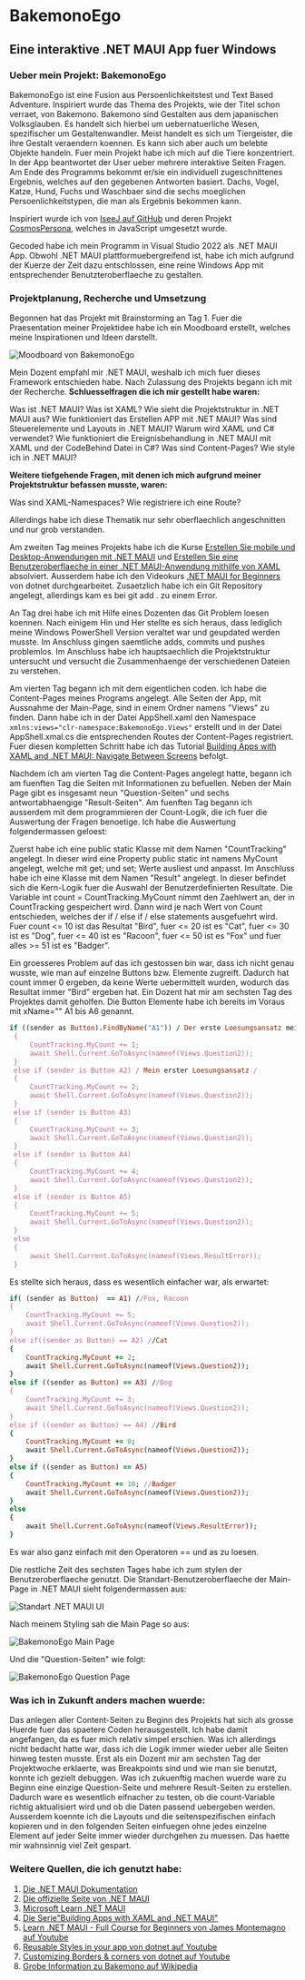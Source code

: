# BakemonoEgo

## Eine interaktive .NET MAUI App fuer Windows

### Ueber mein Projekt: BakemonoEgo

BakemonoEgo ist eine Fusion aus Persoenlichkeitstest und Text Based Adventure. 
Inspiriert wurde das Thema des Projekts, wie der Titel schon verraet, von Bakemono. 
Bakemono sind Gestalten aus dem japanischen Volksglauben. Es handelt sich hierbei um uebernatuerliche Wesen, spezifischer um Gestaltenwandler.
Meist handelt es sich um Tiergeister, die ihre Gestalt veraendern koennen. Es kann sich aber auch um belebte Objekte handeln. Fuer mein Projekt habe ich mich auf die Tiere konzentriert.
In der App beantwortet der User ueber mehrere interaktive Seiten Fragen. Am Ende des Programms bekommt er/sie ein individuell zugeschnittenes Ergebnis, welches auf den gegebenen Antworten basiert.
Dachs, Vogel, Katze, Hund, Fuchs und Waschbaer sind die sechs moeglichen Persoenlichkeitstypen, die man als Ergebnis bekommen kann.

Inspiriert wurde ich von [IseeJ auf GitHub](https://iseej.github.io/Card/) und deren Projekt [CosmosPersona](https://iseej.github.io/CosmosPersona/), welches in JavaScript umgesetzt wurde. 

Gecoded habe ich mein Programm in Visual Studio 2022 als .NET MAUI App. 
Obwohl .NET MAUI plattformuebergreifend ist, habe ich mich aufgrund der Kuerze der Zeit dazu entschlossen, eine reine Windows App mit entsprechender Benutzteroberflaeche zu gestalten.


### Projektplanung, Recherche und Umsetzung

Begonnen hat das Projekt mit Brainstorming an Tag 1. Fuer die Praesentation meiner Projektidee habe ich ein Moodboard erstellt, welches meine Inspirationen und Ideen darstellt.

![Moodboard von BakemonoEgo](https://github.com/pegsu/BakemonoEgo/blob/main/BakemonoEgo/Resources/Images/bemoodboard.png)

Mein Dozent empfahl mir .NET MAUI, weshalb ich mich fuer dieses Framework entschieden habe. Nach Zulassung des Projekts begann ich mit der Recherche. 
**Schluesselfragen die ich mir gestellt habe waren:**

Was ist .NET MAUI?
Was ist XAML?
Wie sieht die Projektstruktur in .NET MAUI aus?
Wie funktioniert das Erstellen APP mit .NET MAUI?
Was sind Steuerelemente und Layouts in .NET MAUI?
Warum wird XAML und C# verwendet?
Wie funktioniert die Ereignisbehandlung in .NET MAUI mit XAML und der CodeBehind Datei in C#?
Was sind Content-Pages?
Wie style ich in .NET MAUI?

**Weitere tiefgehende Fragen, mit denen ich mich aufgrund meiner Projektstruktur befassen musste, waren:**

Was sind XAML-Namespaces?
Wie registriere ich eine Route?

Allerdings habe ich diese Thematik nur sehr oberflaechlich angeschnitten und nur grob verstanden.

Am zweiten Tag meines Projekts habe ich die Kurse [Erstellen Sie mobile und Desktop-Anwendungen mit .NET MAUI](https://learn.microsoft.com/de-de/training/paths/build-apps-with-dotnet-maui/) und [Erstellen Sie eine Benutzeroberflaeche in einer .NET MAUI-Anwendung mithilfe von XAML](https://learn.microsoft.com/de-de/training/modules/create-user-interface-xaml/) absolviert. Ausserdem habe ich den Videokurs [.NET MAUI for Beginners](https://www.youtube.com/playlist?list=PLdo4fOcmZ0oUBAdL2NwBpDs32zwGqb9DY) von dotnet durchgearbeitet. Zusaetzlich habe ich ein Git Repository angelegt, allerdings kam es bei git add . zu einem Error.

An Tag drei habe ich mit Hilfe eines Dozenten das Git Problem loesen koennen. Nach einigem Hin und Her stellte es sich heraus, dass lediglich meine Windows PowerShell Version veraltet war und geupdated werden musste. Im Anschluss gingen saemtliche adds, commits und pushes problemlos. Im Anschluss habe ich hauptsaechlich die Projektstruktur untersucht und versucht die Zusammenhaenge der verschiedenen Dateien zu verstehen. 

Am vierten Tag begann ich mit dem eigentlichen coden. Ich habe die Content-Pages meines Programs angelegt. Alle Seiten der App, mit Aussnahme der Main-Page, sind in einem Ordner namens "Views" zu finden. Dann habe ich in der Datei AppShell.xaml den Namespace `xmlns:views="clr-namespace:BakemonoEgo.Views"` erstellt und in der Datei AppShell.xmal.cs die entsprechenden Routes der Content-Pages registriert. Fuer diesen kompletten Schritt habe ich das Tutorial [Building Apps with XAML and .NET MAUI: Navigate Between Screens](https://learn.microsoft.com/en-us/shows/building-apps-with-xaml-and-dotnet-maui/navigate-between-screens-building-apps-with-xaml-and-dotnet-maui) befolgt.

Nachdem ich am vierten Tag die Content-Pages angelegt hatte, begann ich am fuenften Tag die Seiten mit Informationen zu befuellen. Neben der Main Page gibt es insgesamt neun "Question-Seiten" und sechs antwortabhaengige "Result-Seiten". Am fuenften Tag begann ich ausserdem mit dem programmieren der Count-Logik, die ich fuer die Auswertung der Fragen benoetige. Ich habe die Auswertung folgendermassen geloest:

Zuerst habe ich eine public static Klasse mit dem Namen "CountTracking" angelegt. In dieser wird eine Property public static int namens MyCount angelegt, welche mit get; und set; Werte ausliest und anpasst.
Im Anschluss habe ich eine Klasse mit dem Namen "Result" angelegt. In dieser befindet sich die Kern-Logik fuer die Auswahl der Benutzerdefinierten Resultate. Die Variable int count = CountTracking.MyCount nimmt den Zaehlwert an, der in CountTracking gespeichert wird.
Dann wird je nach Wert von Count entschieden, welches der if / else if / else statements ausgefuehrt wird.
Fuer count <= 10 ist das Resultat "Bird", fuer <= 20 ist es "Cat", fuer <= 30 ist es "Dog", fuer <= 40 ist es "Racoon", fuer <= 50 ist es "Fox" und fuer alles >= 51 ist es "Badger".

Ein groesseres Problem auf das ich gestossen bin war, dass ich nicht genau wusste, wie man auf einzelne Buttons bzw. Elemente zugreift. Dadurch hat count immer 0 ergeben, da keine Werte uebermittelt wurden, wodurch das Resultat immer "Bird" ergeben hat.
Ein Dozent hat mir am sechsten Tag des Projektes damit geholfen. Die Button Elemente habe ich bereits im Voraus mit xName="" A1 bis A6 genannt.

```ruby
if ((sender as Button).FindByName("A1")) / Der erste Loesungsansatz meines Dozentes /
 {
     CountTracking.MyCount += 1;
     await Shell.Current.GoToAsync(nameof(Views.Question2));
 }
 else if (sender is Button A2) / Mein erster Loesungsansatz /
 {
     CountTracking.MyCount += 2;
     await Shell.Current.GoToAsync(nameof(Views.Question2));
 }
 else if (sender is Button A3)
 {
     CountTracking.MyCount += 3;
     await Shell.Current.GoToAsync(nameof(Views.Question2));
 }
 else if (sender is Button A4)
 {
     CountTracking.MyCount += 4;
     await Shell.Current.GoToAsync(nameof(Views.Question2));
 }
 else if (sender is Button A5)
 {
     CountTracking.MyCount += 5;
     await Shell.Current.GoToAsync(nameof(Views.Question2));
 }
 else
 {
     await Shell.Current.GoToAsync(nameof(Views.ResultError));
 }
```

Es stellte sich heraus, dass es wesentlich einfacher war, als erwartet:

```ruby
if( (sender as Button)  == A1) //Fox, Racoon
{
    CountTracking.MyCount += 5;
    await Shell.Current.GoToAsync(nameof(Views.Question2));
}
else if((sender as Button) == A2) //Cat
{
    CountTracking.MyCount += 2;
    await Shell.Current.GoToAsync(nameof(Views.Question2));
}
else if ((sender as Button) == A3) //Dog
{
    CountTracking.MyCount += 3;
    await Shell.Current.GoToAsync(nameof(Views.Question2));
}
else if ((sender as Button) == A4) //Bird
{
    CountTracking.MyCount += 0;
    await Shell.Current.GoToAsync(nameof(Views.Question2));
}
else if ((sender as Button) == A5)
{
    CountTracking.MyCount += 10; //Badger
    await Shell.Current.GoToAsync(nameof(Views.Question2));
}
else
{
    await Shell.Current.GoToAsync(nameof(Views.ResultError));
}
```

Es war also ganz einfach mit den Operatoren == und as zu loesen.

Die restliche Zeit des sechsten Tages habe ich zum stylen der Benutzeroberflaeche genutzt. Die Standart-Benutzeroberflaeche der Main-Page in .NET MAUI sieht folgendermassen aus:

![Standart .NET MAUI UI](https://github.com/pegsu/BakemonoEgo/blob/main/ReadMeAssets/mainpagestandard.png)

Nach meinem Styling sah die Main Page so aus:

![BakemonoEgo Main Page](https://github.com/pegsu/BakemonoEgo/blob/main/ReadMeAssets/bakemonomainpage.png)

Und die "Question-Seiten" wie folgt:

![BakemonoEgo Question Page](https://github.com/pegsu/BakemonoEgo/blob/main/ReadMeAssets/bakemonoquestionpage.png)



### Was ich in Zukunft anders machen wuerde:

Das anlegen aller Content-Seiten zu Beginn des Projekts hat sich als grosse Huerde fuer das spaetere Coden herausgestellt.
Ich habe damit angefangen, da es fuer mich relativ simpel erschien. Was ich allerdings nicht bedacht hatte war, dass ich die Logik immer wieder ueber alle Seiten hinweg testen musste.
Erst als ein Dozent mir am sechsten Tag der Projektwoche erklaerte, was Breakpoints sind und wie man sie benutzt, konnte ich gezielt debuggen.
Was ich zukuenftig machen wuerde ware zu Beginn eine einzige Question-Seite und mehrere Result-Seiten zu erstellen. Dadurch ware es wesentlich eifnacher zu testen, ob die count-Variable richtig aktualisiert wird und ob die Daten passend uebergeben werden.
Ausserdem koennte ich die Layouts und die seitenspezifischen einfach kopieren und in den folgenden Seiten einfuegen ohne jedes einzelne Element auf jeder Seite immer wieder durchgehen zu muessen. 
Das haette mir wahnsinnig viel Zeit gespart.

### Weitere Quellen, die ich genutzt habe:
1. [Die .NET MAUI Dokumentation](https://learn.microsoft.com/de-de/dotnet/maui/?view=net-maui-9.0)
2. [Die offizielle Seite von .NET MAUI](https://dotnet.microsoft.com/en-us/apps/maui?WT.mc_id=friends-0000-jamont)
3. [Microsoft Learn .NET MAUI](https://learn.microsoft.com/de-de/training/paths/build-apps-with-dotnet-maui/)
4. [Die Serie"Building Apps with XAML and .NET MAUI"](https://learn.microsoft.com/en-us/shows/building-apps-with-xaml-and-dotnet-maui/)
5. [Learn .NET MAUI - Full Course for Beginners von James Montemagno auf Youtube](https://www.youtube.com/watch?v=DuNLR_NJv8U&t=2842s)
6. [Reusable Styles in your app von dotnet auf Youtube](https://www.youtube.com/watch?v=gl9--LlIeyg)
7. [Customizing Borders & corners von dotnet auf Youtube](https://www.youtube.com/watch?v=Qp9_FNS24DU&t=31s)
8. [Grobe Information zu Bakemono auf Wikipedia](https://de.wikipedia.org/wiki/Obake)